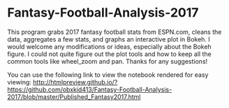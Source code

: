 # Fantasy-Football-Analysis-2017

This program grabs 2017 fantasy football stats from ESPN.com, cleans the data, aggregates a few stats, and graphs 
an interactive plot in Bokeh.  I would welcome any modifications or ideas, especially about the Bokeh figure.  I could not
quite figure out the plot tools and how to keep all the common tools like wheel_zoom and pan.  Thanks for any suggestions!

You can use the following link to view the notebook rendered for easy viewing:
http://htmlpreview.github.io/?https://github.com/obxkid413/Fantasy-Football-Analysis-2017/blob/master/Published_Fantasy2017.html
